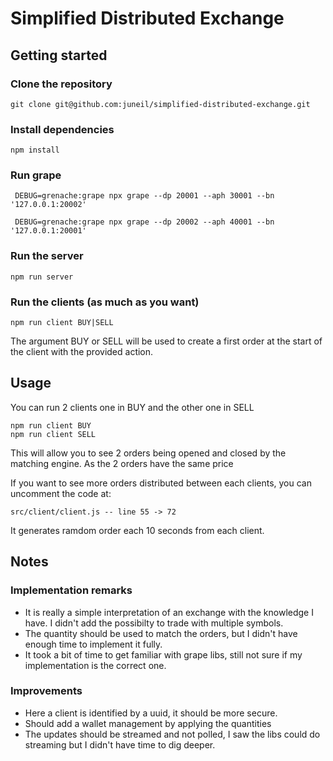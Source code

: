 # Simplified Distributed Exchange

## Getting started

### Clone the repository
```
git clone git@github.com:juneil/simplified-distributed-exchange.git
```

### Install dependencies
```
npm install
```

### Run grape
```
 DEBUG=grenache:grape npx grape --dp 20001 --aph 30001 --bn '127.0.0.1:20002'

 DEBUG=grenache:grape npx grape --dp 20002 --aph 40001 --bn '127.0.0.1:20001'
```

### Run the server
```
npm run server
```

### Run the clients (as much as you want)
```
npm run client BUY|SELL
```
The argument BUY or SELL will be used to create a first order at the start of the client with the provided action.

## Usage

You can run 2 clients one in BUY and the other one in SELL

```
npm run client BUY
npm run client SELL
```

This will allow you to see 2 orders being opened and closed by the matching engine.
As the 2 orders have the same price

If you want to see more orders distributed between each clients, you can uncomment the code at:
```
src/client/client.js -- line 55 -> 72
```
It generates ramdom order each 10 seconds from each client.

## Notes
### Implementation remarks

- It is really a simple interpretation of an exchange with the knowledge I have. I didn't add the possibilty to trade with multiple symbols.
- The quantity should be used to match the orders, but I didn't have enough time to implement it fully.
- It took a bit of time to get familiar with grape libs, still not sure if my implementation is the correct one.

### Improvements
- Here a client is identified by a uuid, it should be more secure.
- Should add a wallet management by applying the quantities
- The updates should be streamed and not polled, I saw the libs could do streaming but I didn't have time to dig deeper.